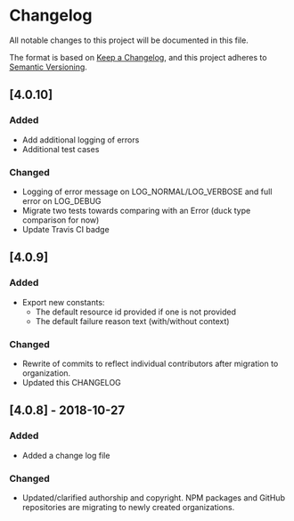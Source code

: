 # Changelog
All notable changes to this project will be documented in this file.

The format is based on [Keep a Changelog](https://keepachangelog.com/en/1.0.0/),
and this project adheres to [Semantic Versioning](https://semver.org/spec/v2.0.0.html).

## [4.0.10]
### Added
- Add additional logging of errors
- Additional test cases
### Changed
- Logging of error message on LOG_NORMAL/LOG_VERBOSE and full error on LOG_DEBUG
- Migrate two tests towards comparing with an Error (duck type comparison for now)
- Update Travis CI badge

## [4.0.9]
### Added
- Export new constants:
  - The default resource id provided if one is not provided
  - The default failure reason text (with/without context)
### Changed
- Rewrite of commits to reflect individual contributors after migration to organization.
- Updated this CHANGELOG

## [4.0.8] - 2018-10-27
### Added
- Added a change log file
### Changed
- Updated/clarified authorship and copyright. NPM packages and GitHub repositories are migrating to newly created organizations.
